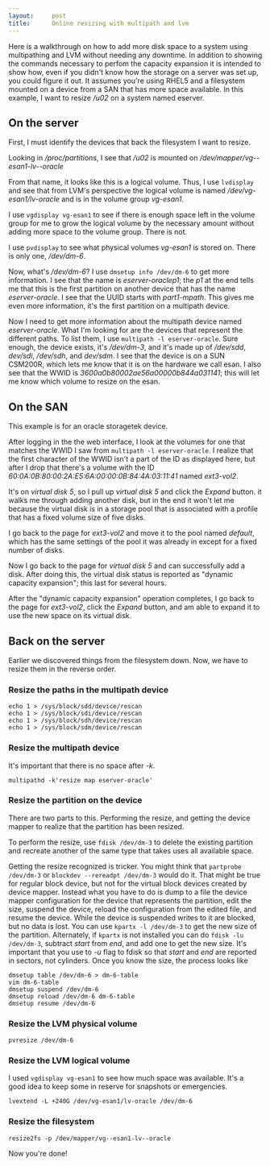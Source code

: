 ```yaml
---
layout:     post
title:      Online resizing with multipath and lvm
---
```



Here is a walkthrough on how to add more disk space to a system using multipathing and LVM without needing any downtime. In addition to showing the commands necessary to perfom the capacity expansion it is intended to show how, even if you didn't know how the storage on a server was set up, you could figure it out. It assumes you're using RHEL5 and a filesystem mounted on a device from a SAN that has more space available. In this example, I want to resize */u02* on a system named eserver.

## On the server

First, I must identify the devices that back the filesystem I want to resize.

Looking in */proc/partitions*, I see that */u02* is mounted on */dev/mapper/vg--esan1-lv--oracle*

From that name, it looks like this is a logical volume. Thus, I use `lvdisplay` and see that from LVM's perspective the logical volume is named */dev/vg-esan1/lv-oracle* and is in the volume group *vg-esan1*.

I use `vgdisplay vg-esan1` to see if there is enough space left in the volume group for me to grow the logical volume by the necessary amount without adding more space to the volume group. There is not.

I use `pvdisplay` to see what physical volumes *vg-esan1* is stored on. There is only one, */dev/dm-6*.

Now, what's */dev/dm-6*? I use `dmsetup info /dev/dm-6` to get more information. I see that the name is *eserver-oraclep1*; the *p1* at the end tells me that this is the first partition on another device that has the name *eserver-oracle*. I see that the UUID starts with *part1-mpath*. This gives me even more information, it's the first partition on a multipath device.

Now I need to get more information about the multipath device named *eserver-oracle*. What I'm looking for are the devices that represent the different paths. To list them, I use `multipath -l eserver-oracle`. Sure enough, the device exists, it's */dev/dm-3*, and it's made up of */dev/sdd*, *dev/sdi*, */dev/sdh*, and *dev/sdm*. I see that the device is on a SUN CSM200R, which lets me know that it is on the hardware we call esan. I also see that the WWID is *3600a0b80002ae56a00000b844a031141*; this will let me know which volume to resize on the esan.

## On the SAN

This example is for an oracle storagetek device.

After logging in the the web interface, I look at the volumes for one that matches the WWID I saw from `multipath -l eserver-oracle`. I realize that the first character of the WWID isn't a part of the ID as displayed here, but after I drop that there's a volume with the ID *60:0A:0B:80:00:2A:E5:6A:00:00:0B:84:4A:03:11:41* named *ext3-vol2*.

It's on *virtual disk 5*, so I pull up *virtual disk 5* and click the *Expand* button. it walks me through adding another disk, but in the end it won't let me because the virtual disk is in a storage pool that is associated with a profile that has a fixed volume size of five disks.

I go back to the page for *ext3-vol2* and move it to the pool named *default*, which has the same settings of the pool it was already in except for a fixed number of disks.

Now I go back to the page for *virtual disk 5* and can successfully add a disk. After doing this, the virtual disk status is reported as "dynamic capacity expansion"; this last for several hours.

After the "dynamic capacity expansion" operation completes, I go back to the page for *ext3-vol2*, click the *Expand* button, and am able to expand it to use the new space on its virtual disk.

## Back on the server

Earlier we discovered things from the filesystem down. Now, we have to resize them in the reverse order.

### Resize the paths in the multipath device

	
	echo 1 > /sys/block/sdd/device/rescan
	echo 1 > /sys/block/sdi/device/rescan
	echo 1 > /sys/block/sdh/device/rescan
	echo 1 > /sys/block/sdm/device/rescan


### Resize the multipath device

It's important that there is no space after *-k*.

`multipathd -k'resize map eserver-oracle'`

### Resize the partition on the device

There are two parts to this. Performing the resize, and getting the device mapper to realize that the partition has been resized.

To perform the resize, use `fdisk /dev/dm-3` to delete the existing partition and recreate another of the same type that takes uses all available space.

Getting the resize recognized is tricker. You might think that `partprobe /dev/dm-3` or `blockdev --rereadpt /dev/dm-3` would do it. That might be true for regular block device, but not for the virtual block devices created by device mapper. Instead what you have to do is dump to a file the device mapper configuration for the device that represents the partition, edit the size, suspend the device, reload the configuration from the edited file, and resume the device. While the device is suspended writes to it are blocked, but no data is lost. You can use `kpartx -l /dev/dm-3` to get the new size of the partition. Alternately, if `kpartx` is not installed you can do `fdisk -lu /dev/dm-3`, subtract *start* from *end*, and add one to get the new size. It's important that you use to *-u* flag to fdisk so that *start* and *end* are reported in sectors, not cylinders. Once you know the size, the process looks like

	
	dmsetup table /dev/dm-6 > dm-6-table
	vim dm-6-table
	dmsetup suspend /dev/dm-6
	dmsetup reload /dev/dm-6 dm-6-table
	dmsetup resume /dev/dm-6


### Resize the LVM physical volume

`pvresize /dev/dm-6`

### Resize the LVM logical volume

I used `vgdisplay vg-esan1` to see how much space was available. It's a good idea to keep some in reserve for snapshots or emergencies.

`lvextend -L +240G /dev/vg-esan1/lv-oracle /dev/dm-6`

### Resize the filesystem

`resize2fs -p /dev/mapper/vg--esan1-lv--oracle`

Now you're done!




